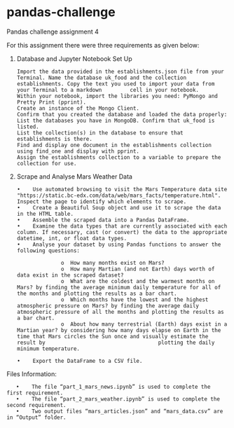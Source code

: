 # pandas-challenge
Pandas challenge assignment 4

For this assignment there were three requirements as given below:

1. Database and Jupyter Notebook Set Up

       Import the data provided in the establishments.json file from your Terminal. Name the database uk_food and the collection establishments. Copy the text you used to import your data from your Terminal to a markdown         cell in your notebook.
       Within your notebook, import the libraries you need: PyMongo and Pretty Print (pprint).
       Create an instance of the Mongo Client.
       Confirm that you created the database and loaded the data properly:
       List the databases you have in MongoDB. Confirm that uk_food is listed.
       List the collection(s) in the database to ensure that establishments is there.
       Find and display one document in the establishments collection using find_one and display with pprint.
       Assign the establishments collection to a variable to prepare the collection for use.

3. Scrape and Analyse Mars Weather Data
       
       •	Use automated browsing to visit the Mars Temperature data site "https://static.bc-edx.com/data/web/mars_facts/temperature.html". Inspect the page to identify which elements to scrape.
       •	Create a Beautiful Soup object and use it to scrape the data in the HTML table.
       •	Assemble the scraped data into a Pandas DataFrame.
       •	Examine the data types that are currently associated with each column. If necessary, cast (or convert) the data to the appropriate datetime, int, or float data types.
       •	Analyse your dataset by using Pandas functions to answer the following questions:
   
                     o	How many months exist on Mars?
                     o	How many Martian (and not Earth) days worth of data exist in the scraped dataset?
                     o	What are the coldest and the warmest months on Mars? by finding the average minimum daily temperature for all of the months and plotting the results as a bar chart.
                     o	Which months have the lowest and the highest atmospheric pressure on Mars? by finding the average daily atmospheric pressure of all the months and plotting the results as a bar chart.
                     o	About how many terrestrial (Earth) days exist in a Martian year? by considering how many days elapse on Earth in the time that Mars circles the Sun once and visually estimate the result by                                    plotting the daily minimum temperature.

       •	Export the DataFrame to a CSV file.

Files Information:

       •	The file “part_1_mars_news.ipynb” is used to complete the first requirement.
       •	The file “part_2_mars_weather.ipynb” is used to complete the second requirement.
       •	Two output files “mars_articles.json” and “mars_data.csv” are in “Output” folder.

             

